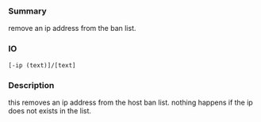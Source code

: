 ### Summary ###

remove an ip address from the ban list.

### IO ###

```[-ip (text)]/[text]```

### Description ###

this removes an ip address from the host ban list. nothing happens if the ip does not exists in the list.